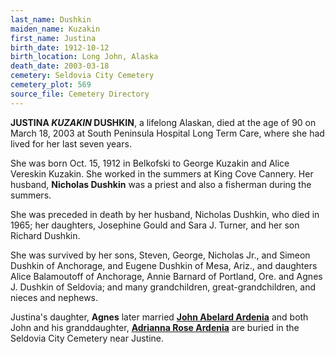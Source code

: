 ```yaml
---
last_name: Dushkin
maiden_name: Kuzakin
first_name: Justina
birth_date: 1912-10-12
birth_location: Long John, Alaska
death_date: 2003-03-18
cemetery: Seldovia City Cemetery
cemetery_plot: 569
source_file: Cemetery Directory
---
```

**JUSTINA *KUZAKIN* DUSHKIN**, a lifelong Alaskan, died at the age of 90 on March 18, 2003 at
South Peninsula Hospital Long Term Care, where she had lived for her
last seven years.

She was born Oct. 15, 1912 in Belkofski to George Kuzakin and
Alice Vereskin Kuzakin. She worked in the summers at King Cove Cannery.
Her husband, **Nicholas Dushkin** was a priest and also a fisherman during
the summers.

She was preceded in death by her husband, Nicholas Dushkin, who died in
1965; her daughters, Josephine Gould and Sara J. Turner, and her son
Richard Dushkin.

She was survived by her sons, Steven, George, Nicholas Jr., and Simeon
Dushkin of Anchorage, and Eugene Dushkin of Mesa, Ariz., and daughters
Alice Balamoutoff of Anchorage, Annie Barnard of Portland, Ore. and
Agnes J. Dushkin of Seldovia; and many grandchildren,
great-grandchildren, and nieces and nephews.

Justina's daughter, **Agnes** later married [**John Abelard Ardenia**](./Ardenia_John_Abelard.md) and both John and his granddaughter, [**Adrianna Rose Ardenia**](./Ardenia_Adrianna_Rose.md) are buried in the Seldovia City Cemetery near Justine.


